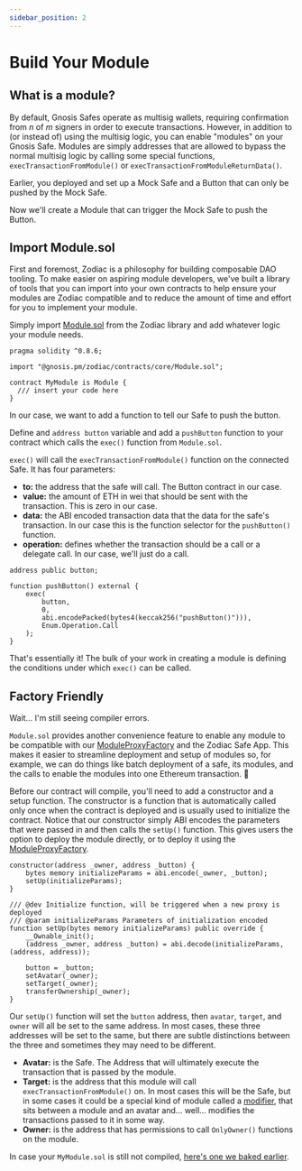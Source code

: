 ```yaml
---
sidebar_position: 2
---
```


# Build Your Module

## What is a module?

By default, Gnosis Safes operate as multisig wallets, requiring confirmation from _n_ of _m_ signers in order to execute transactions. However, in addition to (or instead of) using the multisig logic, you can enable "modules" on your Gnosis Safe. Modules are simply addresses that are allowed to bypass the normal multisig logic by calling some special functions, `execTransactionFromModule()` or `execTransactionFromModuleReturnData()`.

Earlier, you deployed and set up a Mock Safe and a Button that can only be pushed by the Mock Safe.

Now we'll create a Module that can trigger the Mock Safe to push the Button.

## Import Module.sol

First and foremost, Zodiac is a philosophy for building composable DAO tooling. To make easier on aspiring module developers, we've built a library of tools that you can import into your own contracts to help ensure your modules are Zodiac compatible and to reduce the amount of time and effort for you to implement your module.

Simply import [Module.sol](https://github.com/gnosis/zodiac/blob/master/contracts/core/Module.sol) from the Zodiac library and add whatever logic your module needs.

```solidity
pragma solidity ^0.8.6;

import "@gnosis.pm/zodiac/contracts/core/Module.sol";

contract MyModule is Module {
  /// insert your code here
}
```

In our case, we want to add a function to tell our Safe to push the button.

Define and `address button` variable and add a `pushButton` function to your contract which calls the `exec()` function from `Module.sol`.

`exec()` will call the `execTransactionFromModule()` function on the connected Safe.
It has four parameters:

- **to:** the address that the safe will call. The Button contract in our case.
- **value:** the amount of ETH in wei that should be sent with the transaction. This is zero in our case.
- **data:** the ABI encoded transaction data that the data for the safe's transaction. In our case this is the function selector for the `pushButton()` function.
- **operation:** defines whether the transaction should be a call or a delegate call. In our case, we'll just do a call.

```solidity
address public button;

function pushButton() external {
    exec(
        button,
        0,
        abi.encodePacked(bytes4(keccak256("pushButton()"))),
        Enum.Operation.Call
    );
}
```

That's essentially it!
The bulk of your work in creating a module is defining the conditions under which `exec()` can be called.

## Factory Friendly

Wait... I'm still seeing compiler errors.

`Module.sol` provides another convenience feature to enable any module to be compatible with our [ModuleProxyFactory](https://github.com/gnosis/zodiac/blob/master/contracts/factory/ModuleProxyFactory.sol) and the Zodiac Safe App. This makes it easier to streamline deployment and setup of modules so, for example, we can do things like batch deployment of a safe, its modules, and the calls to enable the modules into one Ethereum transaction. 🤯

Before our contract will compile, you'll need to add a constructor and a setup function. The constructor is a function that is automatically called only once when the contract is deployed and is usually used to initialize the contract. Notice that our constructor simply ABI encodes the parameters that were passed in and then calls the `setUp()` function. This gives users the option to deploy the module directly, or to deploy it using the [ModuleProxyFactory](https://github.com/gnosis/zodiac/blob/master/contracts/factory/ModuleProxyFactory.sol).

```solidity
constructor(address _owner, address _button) {
    bytes memory initializeParams = abi.encode(_owner, _button);
    setUp(initializeParams);
}

/// @dev Initialize function, will be triggered when a new proxy is deployed
/// @param initializeParams Parameters of initialization encoded
function setUp(bytes memory initializeParams) public override {
    __Ownable_init();
    (address _owner, address _button) = abi.decode(initializeParams, (address, address));

    button = _button;
    setAvatar(_owner);
    setTarget(_owner);
    transferOwnership(_owner);
}
```

Our `setUp()` function will set the `button` address, then `avatar`, `target`, and `owner` will all be set to the same address.
In most cases, these three addresses will be set to the same, but there are subtle distinctions between the three and sometimes they may need to be different.

- **Avatar:** is the Safe. The Address that will ultimately execute the transaction that is passed by the module.
- **Target:** is the address that this module will call `execTransactionFromModule()` on. In most cases this will be the Safe, but in some cases it could be a special kind of module called a [modifier](https://github.com/gnosis/zodiac/blob/master/contracts/core/Modifier.sol), that sits between a module and an avatar and... well... modifies the transactions passed to it in some way.
- **Owner:** is the address that has permissions to call `OnlyOwner()` functions on the module.

In case your `MyModule.sol` is still not compiled, [here's one we baked earlier](https://gist.github.com/auryn-macmillan/841906d0bc6c2624e83598cdfac17de8).
